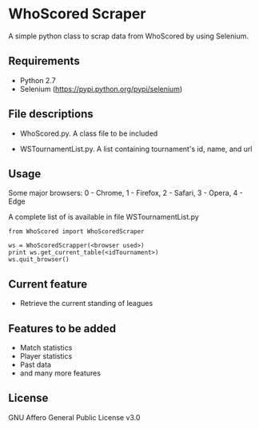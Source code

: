 # WhoScored Scraper

A simple python class to scrap data from WhoScored by using Selenium.

## Requirements
* Python 2.7
* Selenium (https://pypi.python.org/pypi/selenium)


## File descriptions
* WhoScored.py. A class file to be included

* WSTournamentList.py. A list containing tournament's id, name, and url

## Usage
Some major browsers: 0 - Chrome, 1 - Firefox, 2 - Safari, 3 - Opera, 4 - Edge

A complete list of <idTournament> is available in file WSTournamentList.py
```
from WhoScored import WhoScoredScraper

ws = WhoScoredScrapper(<browser used>)
print ws.get_current_table(<idTournament>)
ws.quit_browser()
```

## Current feature
* Retrieve the current standing of leagues

## Features to be added
* Match statistics
* Player statistics
* Past data
* and many more features

## License
GNU Affero General Public License v3.0
